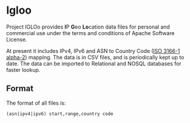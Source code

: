 # Igloo
Project IGLOo provides **I**P **G**eo **Lo**cation data files for personal and commercial use under the terms and conditions of Apache Software License.

At present it includes IPv4, IPv6 and ASN to Country Code ([ISO 3166-1 alpha-2](https://en.wikipedia.org/wiki/ISO_3166-1_alpha-2)) mapping. The data is in CSV files, and is periodically kept up to date. The data can be imported to Relational and NOSQL databases for faster lookup.

## Format
The format of all files is:
```csv
(asn|ipv4|ipv6) start,range,country code
```
